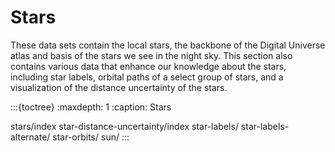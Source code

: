 # Stars

These data sets contain the local stars, the backbone of the Digital Universe atlas and basis of the stars we see in the night sky. This section also contains various data that enhance our knowledge about the stars, including star labels, orbital paths of a select group of stars, and a visualization of the distance uncertainty of the stars.



:::{toctree}
:maxdepth: 1
:caption: Stars

stars/index
star-distance-uncertainty/index
star-labels/
star-labels-alternate/
star-orbits/
sun/
:::
